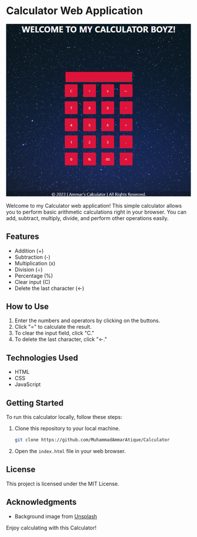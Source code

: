 # Calculator Web Application

![Calculator Preview](imgs/preview.png)

Welcome to my Calculator web application! This simple calculator allows you to perform basic arithmetic calculations right in your browser. You can add, subtract, multiply, divide, and perform other operations easily.

## Features

- Addition (+)
- Subtraction (-)
- Multiplication (x)
- Division (÷)
- Percentage (%)
- Clear input (C)
- Delete the last character (←)

## How to Use

1. Enter the numbers and operators by clicking on the buttons.
2. Click "=" to calculate the result.
3. To clear the input field, click "C."
4. To delete the last character, click "←."

## Technologies Used

- HTML
- CSS
- JavaScript

## Getting Started

To run this calculator locally, follow these steps:

1. Clone this repository to your local machine.

   ```bash
   git clone https://github.com/MuhammadAmmarAtique/Calculator
   ```

2. Open the `index.html` file in your web browser.

## License

This project is licensed under the MIT License.

## Acknowledgments

- Background image from [Unsplash](https://unsplash.com)

Enjoy calculating with this Calculator!
